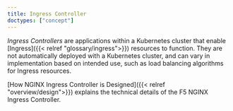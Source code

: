 ```yaml
---
title: Ingress Controller
doctypes: ["concept"]
---
```


*Ingress Controllers* are applications within a Kubernetes cluster that enable [Ingress]({{< relref "glossary/ingress">}}) resources to function. They are not automatically deployed with a Kubernetes cluster, and can vary in implementation based on intended use, such as load balancing algorithms for Ingress resources.

[How NGINX Ingress Controller is Designed]({{< relref "overview/design">}}) explains the technical details of the F5 NGINX Ingress Controller.
